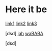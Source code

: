 # Here it be

[link1](https://google.com)
[link2](https://bing.com)
[link3](https://github.com/ItsTheOneAJ/cse15l-lab-reports)


[dsd]
[jah]([()])
[waBABA]([()])
<!-- [waBABA](()) -->
[dsd]